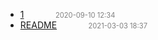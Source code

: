   - [1](1)<span style="padding-left:2em;color:orange"></span><span style="color:gray;font-size:.8em;padding-left:2em">2020-09-10 12:34</span>
  - [README](README)<span style="padding-left:2em;color:orange"></span><span style="color:gray;font-size:.8em;padding-left:2em">2021-03-03 18:37</span>

